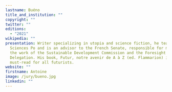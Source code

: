 ```yaml
---
lastname: Buéno
title_and_institution: ""
copyright: ""
twitter: ""
editions:
  - "2021"
wikipedia: ""
presentation: Writer specializing in utopia and science fiction, he teaches at
  Sciences Po and is an advisor to the French Senate, responsible for monitoring
  the work of the Sustainable Development Commission and the Foresight
  Delegation. His book, Futur, notre avenir de A à Z (ed. Flammarion) is a
  must-read for all futurists.
website: ""
firstname: Antoine
image: /jury/bueno.jpg
linkedin: ""
---
```

